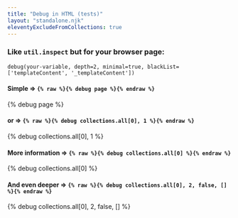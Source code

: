 ```yaml
---
title: "Debug in HTML (tests)"
layout: "standalone.njk"
eleventyExcludeFromCollections: true
---
```

### Like `util.inspect` but for your browser page:
`debug(your-variable, depth=2, minimal=true, blackList=['templateContent', '_templateContent'])`

#### Simple => `{% raw %}{% debug page %}{% endraw %}`
{% debug page %}

#### or => `{% raw %}{% debug collections.all[0], 1 %}{% endraw %}`
{% debug collections.all[0], 1 %}

#### More information => `{% raw %}{% debug collections.all[0] %}{% endraw %}`
{% debug collections.all[0] %}

#### And even deeper => `{% raw %}{% debug collections.all[0], 2, false, [] %}{% endraw %}`
{% debug collections.all[0], 2, false, [] %}
